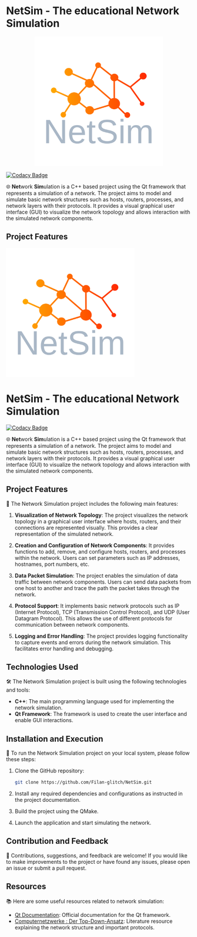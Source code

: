 # NetSim - The educational Network Simulation

<p align="center">
  <p align="center">
    <img src="assets/full_logo.svg" alt="Alt Text" width="350">
  </p>
</p>

[![Codacy Badge](https://app.codacy.com/project/badge/Grade/c040d5aae28c4d82846cc95cce931988)](https://app.codacy.com/gh/Filan-glitch/NetSim/dashboard?utm_source=gh&utm_medium=referral&utm_content=&utm_campaign=Badge_grade)

🌐 **Net**work **Sim**ulation is a C++ based project using the Qt framework that represents a simulation of a network. The project aims to model and simulate basic network structures such as hosts, routers, processes, and network layers with their protocols. It provides a visual graphical user interface (GUI) to visualize the network topology and allows interaction with the simulated network components.

## Project Features
  <img src="./assets/full_logo.svg" alt="Alt Text" width="350">
</p>

# NetSim - The educational Network Simulation

[![Codacy Badge](https://app.codacy.com/project/badge/Grade/c040d5aae28c4d82846cc95cce931988)](https://app.codacy.com/gh/Filan-glitch/NetSim/dashboard?utm_source=gh&utm_medium=referral&utm_content=&utm_campaign=Badge_grade)

🌐 **Net**work **Sim**ulation is a C++ based project using the Qt framework that represents a simulation of a network. The project aims to model and simulate basic network structures such as hosts, routers, processes, and network layers with their protocols. It provides a visual graphical user interface (GUI) to visualize the network topology and allows interaction with the simulated network components.

## Project Features

🚀 The Network Simulation project includes the following main features:

1. **Visualization of Network Topology**: The project visualizes the network topology in a graphical user interface where hosts, routers, and their connections are represented visually. This provides a clear representation of the simulated network.

1. **Creation and Configuration of Network Components**: It provides functions to add, remove, and configure hosts, routers, and processes within the network. Users can set parameters such as IP addresses, hostnames, port numbers, etc.

1. **Data Packet Simulation**: The project enables the simulation of data traffic between network components. Users can send data packets from one host to another and trace the path the packet takes through the network.

1. **Protocol Support**: It implements basic network protocols such as IP (Internet Protocol), TCP (Transmission Control Protocol), and UDP (User Datagram Protocol). This allows the use of different protocols for communication between network components.

1. **Logging and Error Handling**: The project provides logging functionality to capture events and errors during the network simulation. This facilitates error handling and debugging.

## Technologies Used

🛠️ The Network Simulation project is built using the following technologies and tools:

- **C++**: The main programming language used for implementing the network simulation.
- **Qt Framework**: The framework is used to create the user interface and enable GUI interactions.

## Installation and Execution

🔧 To run the Network Simulation project on your local system, please follow these steps:

1. Clone the GitHub repository:

   ```bash
   git clone https://github.com/Filan-glitch/NetSim.git
   ```

1. Install any required dependencies and configurations as instructed in the project documentation.

1. Build the project using the QMake.

1. Launch the application and start simulating the network.

## Contribution and Feedback

🤝 Contributions, suggestions, and feedback are welcome! If you would like to make improvements to the project or have found any issues, please open an issue or submit a pull request.

## Resources

📚 Here are some useful resources related to network simulation:

- [Qt Documentation](https://doc.qt.io/): Official documentation for the Qt framework.
- [Computernetzwerke : Der Top-Down-Ansatz](https://books.google.de/books?id=36vPdcV78YkC&printsec=copyright&hl=de#v=onepage&q&f=false): Literature resource explaining the network structure and important protocols.
